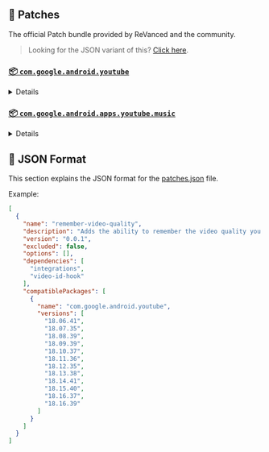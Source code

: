 ## 🧩 Patches

The official Patch bundle provided by ReVanced and the community.

> Looking for the JSON variant of this? [Click here](patches.json).

### [📦 `com.google.android.youtube`](https://play.google.com/store/apps/details?id=com.google.android.youtube)
<details>

| 💊 Patch | 📜 Description | 🏹 Target Version |
|:--------:|:--------------:|:-----------------:|
| `bypass-ambient-mode-restrictions` | Bypass ambient mode restrictions in battery saver mode. | 18.16.39 |
| `change-homepage` | Change home page to subscription feed. | 18.16.39 |
| `custom-branding-icon-afn-blue` | Changes the YouTube launcher icon (Afn / Blue). | 18.16.39 |
| `custom-branding-icon-afn-red` | Changes the YouTube launcher icon (Afn / Red). | 18.16.39 |
| `custom-branding-icon-manual` | Changes the YouTube launcher icon specified in the 'branding' directory. | 18.16.39 |
| `custom-branding-icon-mmt` | Changes the YouTube launcher icon (MMT). | 18.16.39 |
| `custom-branding-icon-revancify` | Changes the YouTube launcher icon (Revancify). | 18.16.39 |
| `custom-branding-name` | Changes the YouTube launcher name to your choice (defaults to ReVanced Extended). | 18.16.39 |
| `custom-double-tap-length` | Add 'double-tap to seek' value. | 18.16.39 |
| `custom-seekbar-color` | Change seekbar color. | 18.16.39 |
| `custom-video-speed` | Adds more video speed options. | 18.16.39 |
| `default-video-quality` | Adds ability to set default video quality settings. | 18.16.39 |
| `default-video-speed` | Adds ability to set default video speed settings. | 18.16.39 |
| `disable-haptic-feedback` | Disable haptic feedback when swiping. | 18.16.39 |
| `disable-landscape-mode` | Disable landscape mode when entering fullscreen. | 18.16.39 |
| `disable-quic-protocol` | Disable CronetEngine's QUIC protocol. | 18.16.39 |
| `disable-startup-shorts-player` | Disables playing YouTube Shorts when launching YouTube. | 18.16.39 |
| `enable-external-browser` | Open url outside the app in an external browser. | 18.16.39 |
| `enable-minimized-playback` | Enables minimized and background playback. | 18.16.39 |
| `enable-old-quality-layout` | Enables the original quality flyout menu. | 18.16.39 |
| `enable-open-links-directly` | Skips over redirection URLs to external links. | 18.16.39 |
| `enable-seekbar-tapping` | Enables tap-to-seek on the seekbar of the video player. | 18.16.39 |
| `enable-tablet-miniplayer` | Enables the tablet mini player layout. | 18.16.39 |
| `enable-tablet-navigation-bar` | Enables the tablet navigation bar. | 18.16.39 |
| `enable-timestamps-speed` | Add the current video speed in brackets next to the current time. | 18.16.39 |
| `enable-wide-searchbar` | Replaces the search icon with a wide search bar. This will hide the YouTube logo when active. | 18.16.39 |
| `force-hide-player-button-background` | Force removes the background from the video player buttons. | 18.16.39 |
| `force-premium-heading` | Forces premium heading on the home screen. | 18.16.39 |
| `force-vp9-codec` | Forces the VP9 codec for videos. | 18.16.39 |
| `header-switch` | Add switch to change header. | 18.16.39 |
| `hide-account-menu` | Hide account menu elements. | 18.16.39 |
| `hide-auto-captions` | Hide captions from being automatically enabled. | 18.16.39 |
| `hide-auto-player-popup-panels` | Hide automatic popup panels (playlist or live chat) on video player. | 18.16.39 |
| `hide-autoplay-button` | Hides the autoplay button in the video player. | 18.16.39 |
| `hide-autoplay-preview` | Hides the autoplay preview container in the fullscreen. | 18.16.39 |
| `hide-button-container` | Adds the options to hide action buttons under a video. | 18.16.39 |
| `hide-captions-button` | Hides the captions button in the video player. | 18.16.39 |
| `hide-cast-button` | Hides the cast button in the video player. | 18.16.39 |
| `hide-category-bar` | Hide the category bar at the top of the feed and at the top of related videos. | 18.16.39 |
| `hide-channel-avatar-section` | Hides the channel avatar section of the subscription feed. | 18.16.39 |
| `hide-channel-watermark` | Hides creator's watermarks on videos. | 18.16.39 |
| `hide-collapse-button` | Hides the collapse button in the video player. | 18.16.39 |
| `hide-comment-component` | Adds options to hide comment component under a video. | 18.16.39 |
| `hide-create-button` | Hides the create button in the navigation bar. | 18.16.39 |
| `hide-crowdfunding-box` | Hides the crowdfunding box between the player and video description. | 18.16.39 |
| `hide-double-tap-overlay-filter` | Remove the double tap dark filter layer. | 18.16.39 |
| `hide-email-address` | Hides the email address(handle) in the account switcher. | 18.16.39 |
| `hide-endscreen-cards` | Hides the suggested video cards at the end of a video in fullscreen. | 18.16.39 |
| `hide-endscreen-overlay` | Hide endscreen overlay on swipe controls. | 18.16.39 |
| `hide-filmstrip-overlay` | Hide flimstrip overlay on swipe controls. | 18.16.39 |
| `hide-floating-microphone` | Hide the floating microphone button above the keyboard. | 18.16.39 |
| `hide-flyout-panel` | Adds options to hide player settings flyout panel. | 18.16.39 |
| `hide-fullscreen-panels` | Hides video description and comments panel in fullscreen view. | 18.16.39 |
| `hide-general-ads` | Removes general ads. | 18.16.39 |
| `hide-get-premium` | Hides the YouTube Premium promotion banner between the player and video description. | 18.16.39 |
| `hide-home-button` | Hides the home button in the navigation bar. | 18.16.39 |
| `hide-info-cards` | Hides info-cards in videos. | 18.16.39 |
| `hide-mix-playlists` | Removes mix playlists from home feed and video player. | 18.16.39 |
| `hide-music-button` | Hides the YouTube Music button in the video player. | 18.16.39 |
| `hide-pip-notification` | Disable pip notification when you first launch pip mode. | 18.16.39 |
| `hide-player-button-background` | Hide player button background. | 18.16.39 |
| `hide-player-overlay-filter` | Remove the dark filter layer from the player's background. | 18.16.39 |
| `hide-previous-next-button` | Hides the previous and next button in the player controller. | 18.16.39 |
| `hide-quick-actions` | Adds the options to hide quick actions components in the fullscreen. | 18.16.39 |
| `hide-search-terms` | Hide trending searches and search history in the search bar. | 18.16.39 |
| `hide-seekbar` | Hides the seekbar. | 18.16.39 |
| `hide-shorts-button` | Hides the shorts button in the navigation bar. | 18.16.39 |
| `hide-shorts-component` | Hides other Shorts components. | 18.16.39 |
| `hide-shorts-navbar` | Hide navigation bar when playing shorts. | 18.16.39 |
| `hide-snackbar` | Hides the snackbar action popup. | 18.16.39 |
| `hide-stories` | Hides YouTube Stories shelf on the feed. | 18.16.39 |
| `hide-subscriptions-button` | Hides the subscriptions button in the navigation bar. | 18.16.39 |
| `hide-suggested-actions` | Hide the suggested actions bar inside the player. | 18.16.39 |
| `hide-time-stamp` | Hides timestamp in video player. | 18.16.39 |
| `hide-tooltip-content` | Hides the tooltip box that appears on first install. | 18.16.39 |
| `hide-video-ads` | Removes ads in the video player. | 18.16.39 |
| `layout-switch` | Tricks the dpi to use some tablet/phone layouts. | 18.16.39 |
| `materialyou` | Enables MaterialYou theme for Android 12+ | 18.16.39 |
| `microg-support` | Allows ReVanced to run without root and under a different package name with MicroG. | 18.16.39 |
| `optimize-resource` | Removes duplicate resources from YouTube. | 18.16.39 |
| `overlay-buttons` | Add overlay buttons for ReVanced Extended. | 18.16.39 |
| `patch-options` | Create an options.toml file. | all |
| `protobuf-spoof` | Spoofs the protobuf to prevent playback issues. | 18.16.39 |
| `return-youtube-dislike` | Shows the dislike count of videos using the Return YouTube Dislike API. | 18.16.39 |
| `sponsorblock` | Integrates SponsorBlock which allows skipping video segments such as sponsored content. | 18.16.39 |
| `spoof-app-version` | Tricks YouTube into thinking, you are running an older version of the app. One of the side effects also includes restoring the old UI. | 18.16.39 |
| `swipe-controls` | Adds volume and brightness swipe controls. | 18.16.39 |
| `switch-create-notification` | Switching the create button and notification button. | 18.16.39 |
| `theme` | Applies a custom theme (default: amoled). | 18.16.39 |
| `translations` | Add Crowdin translations for YouTube. | 18.16.39 |
</details>

### [📦 `com.google.android.apps.youtube.music`](https://play.google.com/store/apps/details?id=com.google.android.apps.youtube.music)
<details>

| 💊 Patch | 📜 Description | 🏹 Target Version |
|:--------:|:--------------:|:-----------------:|
| `amoled` | Applies pure black theme in flyout panels. | all |
| `background-play` | Enables playing music in the background. | all |
| `bitrate-default-value` | Set the audio quality to 'Always High' when you first install the app. | all |
| `certificate-spoof` | Spoofs the YouTube Music certificate for Android Auto. | all |
| `custom-branding-music-afn-blue` | Changes the YouTube Music launcher icon (Afn / Blue). | all |
| `custom-branding-music-afn-red` | Changes the YouTube Music launcher icon (Afn / Red). | all |
| `custom-branding-music-manual` | Changes the YouTube Music launcher icon specified in the 'branding-music' directory. | all |
| `custom-branding-music-mmt` | Changes the YouTube Music launcher icon to your choice (MMT). | all |
| `custom-branding-music-revancify` | Changes the YouTube Music launcher icon to your choice (Revancify). | all |
| `disable-auto-captions` | Disable forced captions from automatically enabling in video player. | all |
| `enable-black-navbar` | Sets the navigation bar color to black. | all |
| `enable-color-match-player` | Matches the fullscreen player color with the minimized one. | all |
| `enable-compact-dialog` | Enable compact dialog on phone. | all |
| `enable-force-minimized-player` | Permanently keep player minimized even if another track is played. | all |
| `enable-force-shuffle` | Enable force shuffle even if another track is played. | all |
| `enable-landscape-mode` | Enables entry into landscape mode by screen rotation on the phone. | all |
| `enable-opus-codec` | Enable opus codec when playing audio. | all |
| `enable-zen-mode` | Adds a grey tint to the video player to reduce eye strain. | all |
| `exclusive-audio-playback` | Enables the option to play music without video. | all |
| `hide-button-shelf` | Hides the button shelf from homepage and explorer. | all |
| `hide-carousel-shelf` | Hides the carousel shelf from homepage and explorer. | all |
| `hide-category-bar` | Hides the music category bar at the top of the homepage. | all |
| `hide-get-premium` | Removes all "Get Premium" evidences from the avatar menu. | all |
| `hide-music-ads` | Removes ads in the music player. | all |
| `hide-music-cast-button` | Hides the cast button in the video player and header. | all |
| `hide-new-playlist` | Hide the New Playlist button in the Library tab. | all |
| `hide-playlist-card` | Hides the playlist card from homepage. | all |
| `hide-taste-builder` | Removes the "Tell us which artists you like" card from the home screen. | all |
| `hide-upgrade-button` | Remove upgrade tab from pivot bar, hide upgrade banner from homepage. | all |
| `minimized-playback-music` | Enables minimized playback on Kids music. | all |
| `music-microg-support` | Allows ReVanced Music to run without root and under a different package name with MicroG. | all |
| `optimize-resource-music` | Remove unnecessary resources. | all |
| `patch-options` | Create an options.toml file. | all |
| `remember-video-quality` | Save the video quality value whenever you change the video quality. | all |
| `share-button-hook` | Replace share button with external download button or sleep timer dialog. | all |
| `spoof-app-version` | Spoof the YouTube Music client version. | all |
| `translations-music` | Add Crowdin translations for YouTube Music. | all |
</details>



## 📝 JSON Format

This section explains the JSON format for the [patches.json](patches.json) file.

Example:

```json
[
  {
    "name": "remember-video-quality",
    "description": "Adds the ability to remember the video quality you chose in the video quality flyout.",
    "version": "0.0.1",
    "excluded": false,
    "options": [],
    "dependencies": [
      "integrations",
      "video-id-hook"
    ],
    "compatiblePackages": [
      {
        "name": "com.google.android.youtube",
        "versions": [
          "18.06.41",
          "18.07.35",
          "18.08.39",
          "18.09.39",
          "18.10.37",
          "18.11.36",
          "18.12.35",
          "18.13.38",
          "18.14.41",
          "18.15.40",
          "18.16.37",
          "18.16.39"
        ]
      }
    ]
  }
]
```